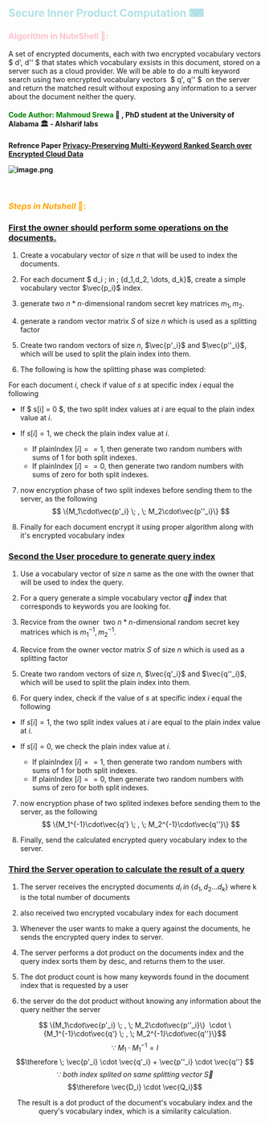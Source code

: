 ## <font color="powderblue" >Secure Inner Product Computation ⌨</font>

### <font color ="Pink">Algorithm in NuteShell 📔: </font>
A set of encrypted documents, each with two encrypted vocabulary vectors $ d', d'' $ that states which vocabulary exsists in this document, stored on a server such as a cloud provider. We will be able to do a multi keyword search using two encrypted vocabulary vectors  $ q', q'' $  on the server and return the matched result without exposing any information to a server about the document neither the query.

<h4><font type ="italic" color ="Green">Code Author: Mahmoud Srewa  </font>👨 , PhD student at the University of Alabama 🏛 - Alsharif labs</h4>

<h4>Refrence Paper</4> <a href="https://ieeexplore.ieee.org/document/6674958">Privacy-Preserving Multi-Keyword Ranked Search over Encrypted Cloud Data</a> 

![image.png](attachment:image.png)




 <h3><font color = "orange "> *__Steps in Nutshell__* 🍜: </font></h3>



### <u> First the owner should perform some operations on the documents. </u>



1. Create a vocabulary vector of size $n$ that will be used to index the documents.



2. For each document $ d_i \; in \; \{d_1,d_2, \dots, d_k\}$, create a simple vocabulary vector $\vec{p_i}$ index.



3. generate two $n*n$-dimensional random secret key matrices $m_1, m_2$.



4. generate a random vector matrix $S$ of size $n$ which is used as a splitting factor



5. Create two random vectors of size $n$, $\vec{p'_i}$ and $\vec{p''_i}$, which will be used to split the plain index into them.



6. The following is how the splitting phase was completed:



For each document $i$, check if value of $s$ at specific index $i$ equal the following<br>



- If $ s[i] = 0 $, the two split index values at $i$ are equal to the plain index value at $i$.



- If $s[i]=1$, we check the plain index value at $i$.

    - If plainIndex $[i] == 1$, then generate two random numbers with sums of $1$ for both split indexes.
    - If plainIndex $[i] == 0$, then generate two random numbers with sums of zero for both split indexes.


7. now encryption phase of two split indexes before sending them to the server, as the following
$$ \{M_1\cdot\vec{p'_i} \; , \; M_2\cdot\vec{p''_i}\} $$


8. Finally for each document encrypt it using proper algorithm along with it's encrypted vocabulary index


### <u>Second the User procedure to generate query index</u>



1. Use a vocabulary vector of size $n$ same as the one with the owner that will be used to index the query.



2. For a query generate a simple vocabulary vector $\vec{q}$ index that corresponds to keywords you are looking for.



3. Recvice from the owner  two $n*n$-dimensional random secret key matrices which is $m_1^{-1}, m_2^{-1}$.



4. Recvice from the owner vector matrix $S$ of size $n$ which is used as a splitting factor



5. Create two random vectors of size $n$, $\vec{q'_i}$ and $\vec{q''_i}$, which will be used to split the plain index into them.


6. For query index, check if the value of $s$ at specific index $i$ equal the following<br>



- If $s[i] = 1$, the two split index values at $i$ are equal to the plain index value at $i$.



- If $s[i]=0$, we check the plain index value at $i$.
    - If plainIndex $[i] == 1$, then generate two random numbers with sums of $1$ for both split indexes.
    - If plainIndex $[i] == 0$, then generate two random numbers with sums of zero for both split indexes.


7. now encryption phase of two splited indexes before sending them to the server, as the following
$$ \{M_1^{-1}\cdot\vec{q'} \; , \; M_2^{-1}\cdot\vec{q''}\} $$


8. Finally, send the calculated encrypted query vocabulary index to the server.



### <u>Third the Server operation to calculate the result of a query</u>


1. The server receives the encrypted documents $d_i \; in\; \{d_1,d_2 \dots d_k\}$ where k is the total number of documents


2. also received two encrypted vocabulary index for each document


3. Whenever the user wants to make a query against the documents, he sends the encrypted query index to server.


4. The server performs a dot product on the documents index and the query index sorts them by desc, and returns them to the user.


5. The dot product count is how many keywords found in the document index that is requested by a user


6. the server do the dot product without knowing any information about the query neither the server


$$ \{M_1\cdot\vec{p'_i} \; , \; M_2\cdot\vec{p''_i}\}  \cdot \{M_1^{-1}\cdot\vec{q'} \; , \; M_2^{-1}\cdot\vec{q''}\}$$
$$ \because  \; M_1 \cdot M_1^{-1}  = I$$
$$\therefore \; \vec{p'_i} \cdot \vec{q'_i} + \vec{p''_i} \cdot \vec{q''} $$
$$\because \; both \; index \; splited \; on \; same \; splitting \; vector  \;\vec{S}$$
$$\therefore \vec{D_i} \cdot \vec{Q_i}$$


<center> The result is a dot product of the document's vocabulary index and the query's vocabulary index, which is a similarity calculation.


